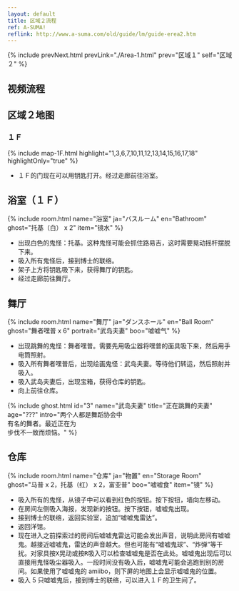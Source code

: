 ```yaml
---
layout: default
title: 区域２流程
ref: A-SUMA!
reflink: http://www.a-suma.com/old/guide/lm/guide-erea2.htm
---
```

{% include prevNext.html prevLink="./Area-1.html" prev="区域１" self="区域２" %}

## 视频流程
<div class="bilibiliBox" data-aid="46936609" page="1"></div>

<div class="bilibiliBox" data-aid="46936609" page="2"></div>

## 区域２地图
### １Ｆ
{% include map-1F.html highlight="1,3,6,7,10,11,12,13,14,15,16,17,18" highlightOnly="true" %}

* １Ｆ的门现在可以用钥匙打开。经过走廊前往浴室。

## 浴室（１Ｆ）
{% include room.html name="浴室" ja="バスルーム" en="Bathroom" ghost="托基（白） x 2" item="镜水" %}

* 出现白色的鬼怪：托基。这种鬼怪可能会抓住路易吉，这时需要晃动摇杆摆脱下来。
* 吸入所有鬼怪后，接到博士的联络。
* 架子上方将钥匙吸下来，获得舞厅的钥匙。
* 经过走廊前往舞厅。

## 舞厅
{% include room.html name="舞厅" ja="ダンスホール" en="Ball Room" ghost="舞者嘿普 x 6" portrait="武岛夫妻" boo="嘘嘘气" %}

* 出现跳舞的鬼怪：舞者嘿普。需要先用吸尘器将嘿普的面具吸下来，然后用手电筒照射。
* 吸入所有舞者嘿普后，出现绘画鬼怪：武岛夫妻。等待他们转运，然后照射并吸入。
* 吸入武岛夫妻后，出现宝箱，获得仓库的钥匙。
* 向上前往仓库。

{% include ghost.html id="3" name="武岛夫妻" title="正在跳舞的夫妻" age="???" intro="两个人都是舞蹈协会中<br>有名的舞者。最近正在为<br>步伐不一致而烦恼。" %}

## 仓库
{% include room.html name="仓库" ja="物置" en="Storage Room" ghost="马普 x 2，托基（红） x 2，富亚普" boo="嘘嘘食" item="镜" %}

* 吸入所有的鬼怪，从镜子中可以看到红色的按钮。按下按钮，墙向左移动。
* 在房间左侧吸入海报，发现新的按钮。按下按钮，嘘嘘鬼出现。
* 接到博士的联络，返回实验室，追加“嘘嘘鬼雷达”。
* 返回洋馆。
* 现在进入之前探索过的房间后嘘嘘鬼雷达可能会发出声音，说明此房间有嘘嘘鬼。越接近嘘嘘鬼，雷达的声音越大。但也可能有“嘘嘘鬼球”、“炸弹”等干扰。对家具按<kbd>X</kbd>晃动或按<kbd>R</kbd>吸入可以检查嘘嘘鬼是否在此处。嘘嘘鬼出现后可以直接用鬼怪吸尘器吸入。一段时间没有吸入后，嘘嘘鬼可能会逃跑到别的房间。如果使用了嘘嘘鬼的 amiibo，则下屏的地图上会显示嘘嘘鬼的位置。
* 吸入 5 只嘘嘘鬼后，接到博士的联络，可以进入１Ｆ的卫生间了。

